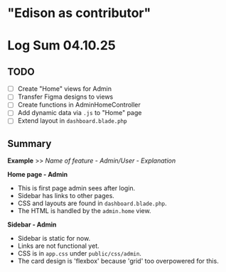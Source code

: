 # "Edison as contributor" 

# Log Sum 04.10.25

## TODO
- [ ] Create "Home" views for Admin
- [ ] Transfer Figma designs to views
- [ ] Create functions in AdminHomeController
- [ ] Add dynamic data via `.js` to "Home" page
- [ ] Extend layout in `dashboard.blade.php`

## Summary

**Example** >> *Name of feature* - *Admin/User* - *Explanation*

**Home page - Admin** 
- This is first page admin sees after login.
- Sidebar has links to other pages.
- CSS and layouts are found in `dashboard.blade.php`.
- The HTML is handled by the `admin.home` view.

**Sidebar - Admin**
- Sidebar is static for now.
- Links are not functional yet.
- CSS is in `app.css` under `public/css/admin`.
- The card design is 'flexbox' because 'grid' too overpowered for this.